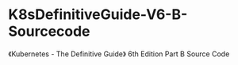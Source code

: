 # K8sDefinitiveGuide-V6-B-Sourcecode
《Kubernetes - The Definitive Guide》 6th Edition Part B Source Code
